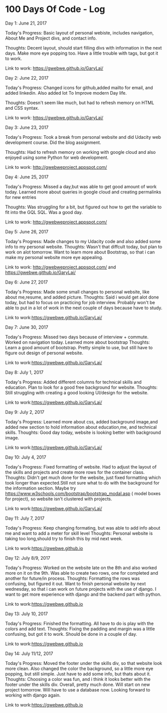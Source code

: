 # 100 Days Of Code - Log

Day 1: June 21, 2017 

Today's Progress: Basic layout of personal webiste, includes navigation, About Me and Project divs, and contact info.

Thoughts: Decent layout, should start filling divs with information in the next days. Make more eye popping too. Have a little trouble with <a> tags, but got it to work.

Link to work: https://gwebwe.github.io/GaryLai/

Day 2: June 22, 2017 

Today's Progress: Changed icons for github,added mailto for email, and added linkedin. Also added Iot To Improve modern Day life.

Thoughts: Doesn't seem like much, but had to refresh memory on HTML and CSS syntax.

Link to work: https://gwebwe.github.io/GaryLai/

Day 3: June 23, 2017 

Today's Progress: Took a break from personal website and did Udacity web development course. Did the blog assignment.

Thoughts: Had to refresh memory on working with google cloud and also enjoyed using some Python for web development.

Link to work: http://gwebweproject.appspot.com/

Day 4: June 25, 2017 

Today's Progress: Missed a day,but was able to get good amount of work today. Learned more about queries in google cloud and creating permalinks for new entries

Thoughts: Was struggling for a bit, but figured out how to get the variable to fit into the GQL SQL. Was a good day.

Link to work: http://gwebweproject.appspot.com/

Day 5: June 26, 2017 

Today's Progress: Made changes to my Udacity code and also added some info to my personal website.
Thoughts: Wasn't that diffcult today, but plan to work on alot tomorrow. Want to learn more about Bootstrap, so that i can make my personal website more eye appealing.

Link to work: http://gwebweproject.appspot.com/ and https://gwebwe.github.io/GaryLai/

Day 6: June 27, 2017 

Today's Progress: Made some small changes to personal website, like about me,resume, and added picture.
Thoughts: Said i would get alot done today, but had to focus on practicing for job interview. Probably won't be able to put in a lot of work in the next couple of days because have to study.

Link to work:https://gwebwe.github.io/GaryLai/


Day 7: June 30, 2017 

Today's Progress: Missed two days because of interview + commute. Worked on navigation today. Learned more about bootstrap
Thoughts: Learn a good amount of bootstrap. Pretty simple to use, but still have to figure out design of personal website.

Link to work:https://gwebwe.github.io/GaryLai/

Day 8: July 1, 2017 

Today's Progress: Added different columns for technical skills and education. Plan to look for a good free background for website.
Thoughts: Still struggling with creating a good looking UI/design for the website.

Link to work:https://gwebwe.github.io/GaryLai/

Day 9: July 2, 2017 

Today's Progress: Learned more about css, added background image,and added new section to hold information about education,me, and technical skills.
Thoughts: Good day today, website is looking better with background image.

Link to work:https://gwebwe.github.io/GaryLai/

Day 10: July 4, 2017 

Today's Progress: Fixed formatting of website. Had to adjust the layout of the skills and projects and create more rows for the container class.
Thoughts: Didn't get much done for the website, just fixed formatting which took longer than expected.Still not sure what to do with the background for the information section. Maybe try https://www.w3schools.com/bootstrap/bootstrap_modal.asp ( model boxes for project), so website isn't clustered with projects.

Link to work:https://gwebwe.github.io/GaryLai/

Day 11: July 7, 2017 

Today's Progress: Keep changing formating, but was able to add info about me and want to add a meter for skill level
Thoughts: Personal website is taking too long,should try to finish this by mid next week.

Link to work:https://gwebwe.github.io

Day 12: July 8/9, 2017 

Today's Progress: Worked on the website late on the 8th and also worked more on it on the 9th. Was able to create two rows, one for completed and another for future/in process. 
Thoughts: Formatting the rows was confusing, but figured it out. Want to finish personal website by next wednesday, so that i can work on future projects with the use of django. I want to get more experience with django and the backend part with python. 

Link to work:https://gwebwe.github.io

Day 13: July 10, 2017 

Today's Progress: Finished the formatting. All have to do is play with the colors and add text.
Thoughts: Fixing the padding and margin was a little confusing, but got it to work. Should be done  in a couple of day.

Link to work:https://gwebwe.github.io

Day 14: July 11/12, 2017 

Today's Progress: Moved the footer under the skills div, so that website look more clean. Also changed the color the background, so a little more eye popping, but still simple. Just have to add some info, but thats about it.
Thoughts: Choosing a color was fun, and i think it looks better with the footer under the skills div. Overall, pretty much done. Will start on new project tomorrow. Will have to use a database now. Looking forward to working with django again.

Link to work:https://gwebwe.github.io

